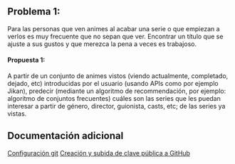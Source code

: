 ## Problema 1:
Para las personas que ven animes al acabar una serie o que empiezan a verlos es muy frecuente que no sepan que ver. Encontrar un título que se ajuste a sus gustos y que merezca la pena a veces es trabajoso.

#### Propuesta 1:
A partir de un conjunto de animes vistos (viendo actualmente, completado, dejado, etc) introducidas por el usuario (usando APIs como por ejemplo Jikan), predecir (mediante un algoritmo de recommendación, por ejemplo: algoritmo de conjuntos frecuentes) cuáles son las series que les puedan interesar a partir de género, director, guionista, casts, etc; de las series ya vistas. 


## Documentación adicional
[Configuración git](Objetivo0/config%20git.png)
[Creación y subida de clave pública a GitHub](Objetivo0/claveSSH.png)
